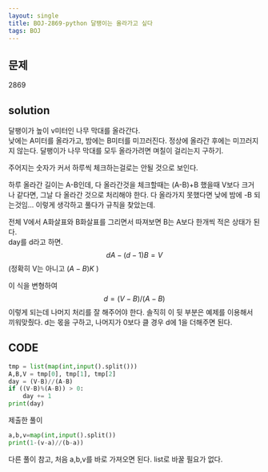 ```yaml
---
layout: single
title: BOJ-2869-python 달팽이는 올라가고 싶다
tags: BOJ
---
```


## 문제  
2869

## solution  
달팽이가 높이 v미터인 나무 막대를 올라간다.  
낮에는 A미터를 올라가고, 밤에는 B미터를 미끄러진다. 정상에 올라간 후에는 미끄러지지 않는다.
달팽이가 나무 막대를 모두 올라가려면 며칠이 걸리는지 구하기.  
  
주어지는 숫자가 커서 하루씩 체크하는걸로는 안될 것으로 보인다.  
  
하루 올라간 길이는 A-B인데, 다 올라간것을 체크할때는 (A-B)+B 했을때 V보다 크거나 같다면, 그날 다 올라간 것으로 처리해야 한다. 다 올라가지 못했다면 낮에 밤에 -B 되는것임... 이렇게 생각하고 풀다가 규칙을 찾았는데.  
  
전체 V에서 A화살표와 B화살표를 그리면서 따져보면 B는 A보다 한개씩 적은 상태가 된다.  
day를 d라고 하면.  
$$dA - (d-1)B = V$$ 
(정확히 V는 아니고 $(A-B)K$ )  

이 식을 변형하여  
$$d = (V-B)/(A-B)$$
이렇게 되는데 나머지 처리를 잘 해주어야 한다. 솔직히 이 뒷 부분은 예제를 이용해서 끼워맞췄다. d는 몫을 구하고, 나머지가 0보다 클 경우 d에 1을 더해주면 된다.  

## CODE  

```python
tmp = list(map(int,input().split()))
A,B,V = tmp[0], tmp[1], tmp[2]
day = (V-B)//(A-B)
if ((V-B)%(A-B)) > 0:
    day += 1
print(day)
```
제출한 풀이  

```python
a,b,v=map(int,input().split())
print(1-(v-a)//(b-a))
```
다른 풀이 참고, 처음 a,b,v를 바로 가져오면 된다. list로 바꿀 필요가 없다.